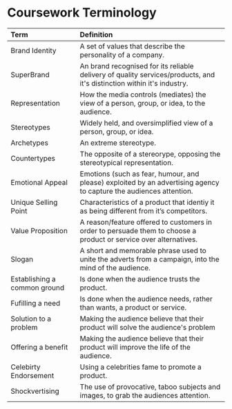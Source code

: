 # Coursework Terminology

| Term                         | Definition                                                                                                             |
| :--------------------------- | :--------------------------------------------------------------------------------------------------------------------- |
| Brand Identity               | A set of values that describe the personality of a company.                                                            |
| SuperBrand                   | An brand recognised for its reliable delivery of quality services/products, and it's distinction within it's industry. |
| Representation               | How the media controls (mediates) the view of a person, group, or idea, to the audience.                               |
| Stereotypes                  | Widely held, and oversimplified view of a person, group, or idea.                                                      |
| Archetypes                   | An extreme stereotype.                                                                                                 |
| Countertypes                 | The opposite of a stereorype, opposing the stereotypical representation.                                               |
| Emotional Appeal             | Emotions (such as fear, humour, and please) exploited by an advertising agency to capture the audiences attention.     |
| Unique Selling Point         | Characteristics of a product that identiy it as being different from it’s competitors.                                 |
| Value Proposition            | A reason/feature offered to customers in order to persuade them to choose a product or service over alternatives.      |
| Slogan                       | A short and memorable phrase used to unite the adverts from a campaign, into the mind of the audience.                 |
| Establishing a common ground | Is done when the audience trusts the product.                                                                          |
| Fufilling a need             | Is done when the audience needs, rather than wants, a product or service.                                              |
| Solution to a problem        | Making the audience believe that their product will solve the audience's problem                                       |
| Offering a benefit           | Making the audience believe that their product will improve the life of the audience.                                  |
| Celebirty Endorsement        | Using a celebrities fame to promote a product.                                                                         |
| Shockvertising               | The use of provocative, taboo subjects and images, to grab the audiences attention.                                    |
